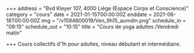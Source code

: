 +++
address = "Bvd Kleyer 107, 4000 Liège (Espace Corps et Conscience)"
category = "cours"
date = 2021-01-15T00:00:00Z
enddate = 2021-06-18T00:00:00Z
img = "/v1594800019/Ven_9h15_aumdln.png"
schedule_in = "09:15"
schedule_out = "10:15"
title = "Cours de yoga adultes /Vendredi matin"

+++
Cours collectifs d'1h pour adultes, niveau débutant et intermédiaire. 